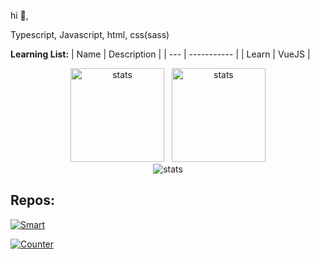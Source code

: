 hi 👋,

Typescript, Javascript, html, css(sass)

**Learning List:**
| Name      | Description |
| --- | ----------- |
| Learn      | VueJS      |

<html>
  <p align="center">
    <img src="https://github-readme-stats.vercel.app/api?username=healthpackdev&theme=dark&hide_title=true&show_icons=true" width="%100" height="150px" alt="stats" />&nbsp;&nbsp;
<img src="https://github-readme-stats.vercel.app/api/top-langs/?username=healthpackdev&hide_title=true&theme=dark&layout=compact" height="150px" alt="stats" /><br>
<img src="https://github-profile-trophy.vercel.app/?username=healthpackdev&theme=nord" width="%100" alt="stats" />
</p>
  
## Repos:
[![Smart](https://github-readme-stats.vercel.app/api/pin/?username=healthpackdev&repo=Smart&theme=dark)](https://github.com/healthpackTR/Smart)

[![Counter](https://github-readme-stats.vercel.app/api/pin/?username=healthpackdev&repo=new-year-counter&theme=dark)](https://github.com/healthpackTR/new-year-counter)
  
